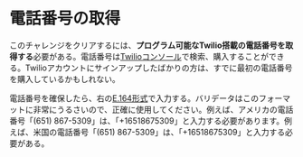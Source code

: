 # 電話番号の取得

このチャレンジをクリアするには、**プログラム可能なTwilio搭載の電話番号を取得する**必要がある。電話番号は[Twilioコンソール](https://www.twilio.com/console/phone-numbers/incoming)で検索、購入することができる。Twilioアカウントにサインアップしたばかりの方は、すでに最初の電話番号を購入しているかもしれない。

電話番号を確保したら、右の[E.164形式](https://www.twilio.com/docs/glossary/what-e164)で入力する。バリデータはこのフォーマットに非常にうるさいので、正確に使用してください。例えば、アメリカの電話番号「(651) 867-5309」は、「+16518675309」と入力する必要があります。例えば、米国の電話番号「(651) 867-5309」は、「+16518675309」と入力する必要がある。

